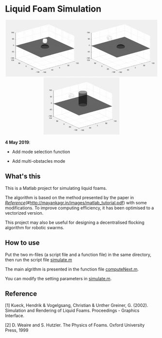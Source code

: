 # Liquid Foam Simulation

<p align="center">
    <img src="./results/compressed_0.gif" width="250"><img src="./results/compressed_1.gif" width="250"><img src="./results/compressed_2.gif" width="250">
</p>


**4 May 2019**:

* Add mode selection function
- Add multi-obstacles mode

## What's this
This is a Matlab project for simulating liquid foams. 

The algorithm is based on the method presented by the paper in [*Reference*](#Reference)(#http://mayankagr.in/images/matlab_tutorial.pdf) with some modifications. To improve computing efficiency, it has been optimised to a vectorized version.

This project may also be useful for designing a decentralised flocking algorithm for robotic swarms.

## How to use
Put the two m-files (a script file and a function file) in the same directory, then run the script file [simulate.m](/code/simulate.m)

The main algrithm is presented in the function file [computeNext.m](/code/computeNext.m).

You can modify the setting parameters in [simulate.m](/code/simulate.m).

## Reference
[1] Kueck, Hendrik & Vogelgsang, Christian & Unther Greiner, G. (2002). Simulation and Rendering of Liquid Foams. Proceedings - Graphics Interface. 

[2] D. Weaire and S. Hutzler. The Physics of Foams. Oxford University Press, 1999
